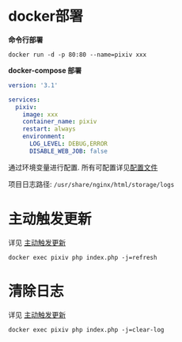 # docker部署

**命令行部署**

```shell
docker run -d -p 80:80 --name=pixiv xxx
```

**docker-compose 部署**

```yaml
version: '3.1'

services:
  pixiv:
    image: xxx
    container_name: pixiv
    restart: always
    environment:
      LOG_LEVEL: DEBUG,ERROR
      DISABLE_WEB_JOB: false
```

通过环境变量进行配置. 所有可配置详见[配置文件](../config.docker.php)

项目日志路径: `/usr/share/nginx/html/storage/logs`
 

# 主动触发更新

详见 [主动触发更新](./deploy.md)

```shell
docker exec pixiv php index.php -j=refresh
```

# 清除日志

详见 [主动触发更新](./deploy.md)

```shell
docker exec pixiv php index.php -j=clear-log
```